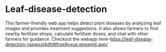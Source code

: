 # Leaf-disease-detection 
This farmer-friendly web app helps detect plant diseases by analyzing leaf images and provides treatment suggestions. It also allows farmers to find nearby fertilizer shops, calculate fertilizer doses, and chat with other farmers for guidance. 
Checkout the webapp here-https://leaf-disease-detection-nspwozl4dfdtftree8vxue.streamlit.app/
